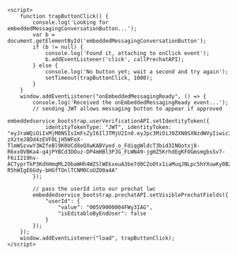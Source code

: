 <html>

<body>
    <script type='text/javascript'>
        // code snippet created by the Embedded Service Deploying page after being configured
        function initEmbeddedMessaging() {
            try {
                embeddedservice_bootstrap.settings.language = 'en_US'; // For example, enter 'en' or 'en-US'
                embeddedservice_bootstrap.init(
                    '00DV9000001CZRF',
                    'Messaging_for_Verified_Users',
                    'https://billcom--messaging.sandbox.my.site.com/ESWMessagingforVerified1730416007264',
                    {
                        scrt2URL: 'https://billcom--messaging.sandbox.my.salesforce-scrt.com'
                    }
                );
            } catch (err) {
                console.error('Error loading Embedded Messaging: ', err);
            }
        };
    </script>
    <script type='text/javascript'
        src='https://billcom--messaging.sandbox.my.site.com/ESWMessagingforVerified1730416007264/assets/js/bootstrap.min.js'
        onload='initEmbeddedMessaging()'></script>

    <script>
        function trapButtonClick() {
            console.log('Looking for embeddedMessagingConversationButton...');
            var b = document.getElementById('embeddedMessagingConversationButton');
            if (b != null) {
                console.log('Found it, attaching to onClick event');
                b.addEventListener('click', callPrechatAPI);
            } else {
                console.log('No button yet; wait a second and try again');
                setTimeout(trapButtonClick, 1000);
            }
        }
        window.addEventListener("onEmbeddedMessagingReady", () => {
            console.log('Received the onEmbeddedMessagingReady event...');
            // sending JWT allows messaging button to appear if approved
            embeddedservice_bootstrap.userVerificationAPI.setIdentityToken({
                identityTokenType: "JWT", identityToken: "eyJraWQiOiIxMjM0NSIsImFsZyI6IlJTMjU2In0.eyJpc3MiOiJ0ZXN0SXNzdWVyIiwic3ViIjoidXNlcjEiLCJleHAiOjE3MzQ0NjI4NjAsImlhdCI6MTczMzg2Mjg2MH0.AMUucb3PsK2-zXzteJ8Dd4zEVF0LjH5WFoX-TlmWSzvwY3WZfeBl9K0UCd8eQXwKABVyed_o_FdiqgWldcT3bid3INQotxj8-R6xx0VBKa4-q4jPYBCd3DOuz-DP4mHBl3PJG_FLWN49-jgHZ5KrhdEgKFOGmsmgbsSv7-F6iI219hv-ACTyprTkP3KdhHmqML2ObaWHh4WZSlWEkxeuA3be7d0CZoOtx1iaMuqJNLpc5hYXuwKy0B2cU0ah9MoDC_plv17aq_Z43A4AUM9W9u4txIG_bAC4WaZ9raIrqn9CVBRynIl-R5hWIgE6Gdy-bHGfTOnlTCNM0CoUZO0a4A"
            });

            // pass the userId into our prechat lwc
            embeddedservice_bootstrap.prechatAPI.setVisiblePrechatFields({
                "userId": {
                    "value": "005V9000004FWy3IAG",
                    "isEditableByEndUser": false
                }
            });
        });
        window.addEventListener("load", trapButtonClick);
    </script>
</body>

</html>
